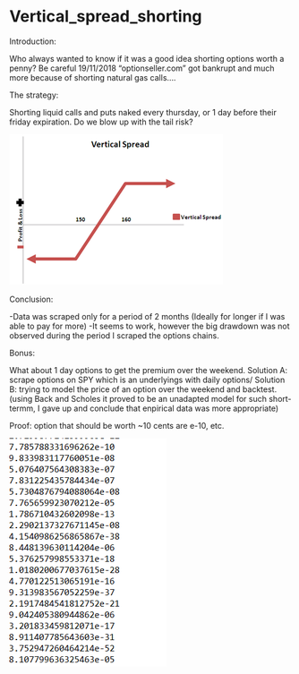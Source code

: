 # Vertical_spread_shorting


Introduction:

Who always wanted to know if it was a good idea shorting options  worth a penny? 
Be careful 19/11/2018 “optionseller.com” got bankrupt and much more because of shorting natural gas calls….

The strategy:

Shorting liquid calls and puts naked every thursday, or 1 day before their friday expiration.
Do we blow up with the tail risk?


![](pictures/Vertical_spread.png)

Conclusion:

-Data was scraped only for a period of 2 months (Ideally for longer if I was able to pay for more)
-It seems to work, however the big drawdown was not observed during the period I scraped the options chains.


Bonus:

What about 1 day options to get the premium over the weekend.
Solution A: scrape options on SPY which is an underlyings with daily options/
Solution B: trying to model the price of an option over the weekend and backtest.
(using Back and Scholes it proved to be an unadapted model for such short-termm, I gave up and conclude that enpirical data was more appropriate)

Proof: option that should be worth ~10 cents are e-10, etc.


![](pictures/over_weekend_not_working.png)
